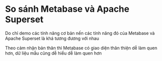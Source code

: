 # So sánh Metabase và Apache Superset

Do chỉ demo các tính năng cơ bản nến các tính năng đó của Metabase và Apache Superset là khá tương đương với nhau

Theo cảm nhận bản thân thì Metabase có giao diện thân thiện dễ làm quen hơn, dữ liệu mẫu cũng dễ hiểu dễ làm quen hơn
